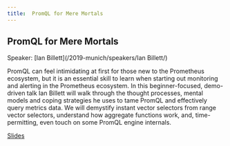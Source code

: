 ```yaml
---
title:  PromQL for Mere Mortals
---
```


## PromQL for Mere Mortals

Speaker: [Ian Billett](/2019-munich/speakers/Ian Billett/)

PromQL can feel intimidating at first for those new to the Prometheus ecosystem, but it is an essential skill to learn when starting out monitoring and alerting in the Prometheus ecosystem.   In this beginner-focused, demo-driven talk Ian Billett will walk through the thought processes, mental models and coping strategies he uses to tame PromQL and effectively query metrics data.   We will demystify instant vector selectors from range vector selectors, understand how aggregate functions work, and, time-permitting, even touch on some PromQL engine internals.

[Slides](/2019-munich/slides/promql-for-mere-mortals.pdf)
